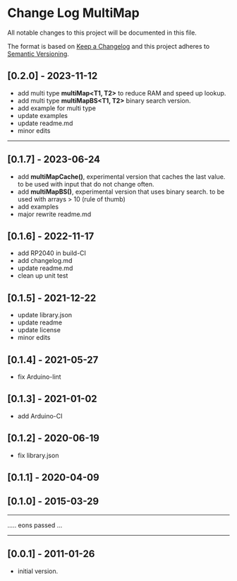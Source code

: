 # Change Log MultiMap

All notable changes to this project will be documented in this file.

The format is based on [Keep a Changelog](http://keepachangelog.com/)
and this project adheres to [Semantic Versioning](http://semver.org/).


## [0.2.0] - 2023-11-12
- add multi type **multiMap<T1, T2>** to reduce RAM and speed up lookup.
- add multi type **multiMapBS<T1, T2>** binary search version.
- add example for multi type
- update examples
- update readme.md
- minor edits

----

## [0.1.7] - 2023-06-24
- add **multiMapCache()**, experimental version that caches the last value.
  to be used with input that do not change often.
- add **multiMapBS()**, experimental version that uses binary search.
  to be used with arrays > 10 (rule of thumb)
- add examples
- major rewrite readme.md

## [0.1.6] - 2022-11-17
- add RP2040 in build-CI
- add changelog.md
- update readme.md
- clean up unit test

## [0.1.5] - 2021-12-22
- update library.json
- update readme
- update license
- minor edits

## [0.1.4] - 2021-05-27
- fix Arduino-lint

## [0.1.3] - 2021-01-02
- add Arduino-CI

## [0.1.2] - 2020-06-19
- fix library.json

## [0.1.1] - 2020-04-09

## [0.1.0] - 2015-03-29

----

.....   eons passed ...

-----

## [0.0.1] - 2011-01-26
- initial version.

